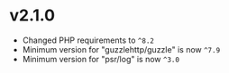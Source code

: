 # v2.1.0
- Changed PHP requirements to `^8.2`
- Minimum version for "guzzlehttp/guzzle" is now `^7.9`
- Minimum version for "psr/log" is now `^3.0`
